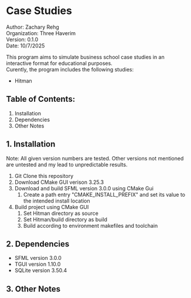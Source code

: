 
# Case Studies

Author: Zachary Rehg  
Organization: Three Haverim  
Version: 0.1.0  
Date: 10/7/2025

This program aims to simulate business school case studies in an interactive format for educational purposes.  
Curently, the program includes the following studies:  
- Hitman

## Table of Contents:

1. Installation
2. Dependencies
3. Other Notes

## 1. Installation

Note: All given version numbers are tested. Other versions not mentioned are untested and my lead to unpredictable results.

1. Git Clone this repository
2. Download CMake GUI verison 3.25.3
3. Download and build SFML version 3.0.0 using CMake Gui
    1. Create a path entry "CMAKE_INSTALL_PREFIX" and set its value to the intended install location
4. Build project using CMake GUI
    1. Set Hitman directory as source
    2. Set Hitman/build directory as build
    3. Build according to environment makefiles and toolchain

## 2. Dependencies

- SFML version 3.0.0
- TGUI version 1.10.0
- SQLite version 3.50.4

## 3. Other Notes

